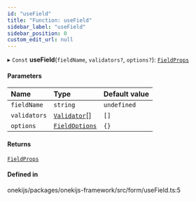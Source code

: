 ```yaml
---
id: "useField"
title: "Function: useField"
sidebar_label: "useField"
sidebar_position: 0
custom_edit_url: null
---
```


▸ `Const` **useField**(`fieldName`, `validators?`, `options?`): [`FieldProps`](../interfaces/FieldProps.md)

#### Parameters

| Name | Type | Default value |
| :------ | :------ | :------ |
| `fieldName` | `string` | `undefined` |
| `validators` | [`Validator`](../types/Validator.md)[] | `[]` |
| `options` | [`FieldOptions`](../interfaces/FieldOptions.md) | `{}` |

#### Returns

[`FieldProps`](../interfaces/FieldProps.md)

#### Defined in

onekijs/packages/onekijs-framework/src/form/useField.ts:5
